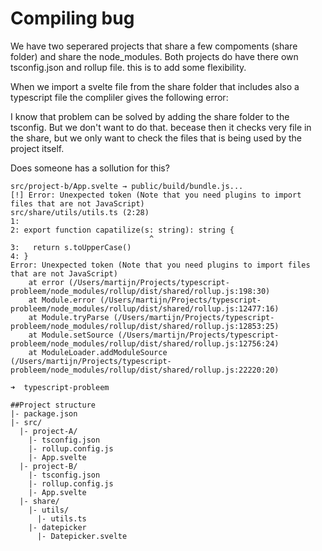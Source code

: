 # Compiling bug

We have two seperared projects that share a few compoments (share folder) and share the node_modules. Both projects do have there own tsconfig.json and rollup file. this is to add some flexibility. 

When we import a svelte file from the share folder that includes also a typescript file the compliler gives the following error: 

I know that problem can be solved by adding the share folder to the tsconfig. But we don't want to do that. becease then it checks very file in the share, but we only want to check the files that is being used by the project itself. 

Does someone has a sollution for this? 

``` 
src/project-b/App.svelte → public/build/bundle.js...
[!] Error: Unexpected token (Note that you need plugins to import files that are not JavaScript)
src/share/utils/utils.ts (2:28)
1: 
2: export function capatilize(s: string): string {
                               ^
3:   return s.toUpperCase()
4: }
Error: Unexpected token (Note that you need plugins to import files that are not JavaScript)
    at error (/Users/martijn/Projects/typescript-probleem/node_modules/rollup/dist/shared/rollup.js:198:30)
    at Module.error (/Users/martijn/Projects/typescript-probleem/node_modules/rollup/dist/shared/rollup.js:12477:16)
    at Module.tryParse (/Users/martijn/Projects/typescript-probleem/node_modules/rollup/dist/shared/rollup.js:12853:25)
    at Module.setSource (/Users/martijn/Projects/typescript-probleem/node_modules/rollup/dist/shared/rollup.js:12756:24)
    at ModuleLoader.addModuleSource (/Users/martijn/Projects/typescript-probleem/node_modules/rollup/dist/shared/rollup.js:22220:20)

➜  typescript-probleem 
```
```
##Project structure
|- package.json
|- src/
  |- project-A/
    |- tsconfig.json
    |- rollup.config.js
    |- App.svelte
  |- project-B/
    |- tsconfig.json
    |- rollup.config.js
    |- App.svelte
  |- share/
    |- utils/
      |- utils.ts
    |- datepicker
      |- Datepicker.svelte
```
